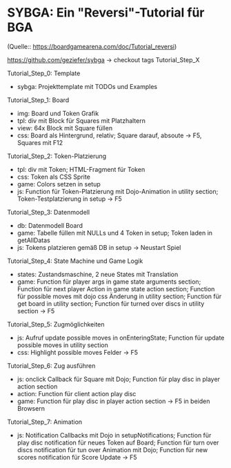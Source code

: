 # SYBGA: Ein "Reversi"-Tutorial für BGA
(Quelle:: https://boardgamearena.com/doc/Tutorial_reversi)

https://github.com/geziefer/sybga
-> checkout tags Tutorial_Step_X

Tutorial_Step_0: Template
- sybga:   Projekttemplate mit TODOs und Examples

Tutorial_Step_1: Board
- img:	   Board und Token Grafik
- tpl:     div mit Block für Squares mit Platzhaltern
- view:    64x Block mit Square füllen
- css:     Board als Hintergrund, relativ; 
           Square darauf, absoute 
-> F5, Squares mit F12

Tutorial_Step_2: Token-Platzierung
- tpl:     div mit Token; HTML-Fragment für Token
- css:     Token als CSS Sprite
- game:    Colors setzen in setup
- js:      Function für Token-Platzierung mit Dojo-Animation in utility section;
           Token-Testplatzierung in setup
-> F5

Tutorial_Step_3: Datenmodell
- db:      Datenmodell Board
- game:    Tabelle füllen mit NULLs und 4 Token in setup;
           Token laden in getAllDatas
- js:      Tokens platzieren gemäß DB in setup
-> Neustart Spiel

Tutorial_Step_4: State Machine und Game Logik
- states:  Zustandsmaschine, 2 neue States mit Translation
- game:    Function für player args in game state arguments section;
           Function für next player Action in game state action section;
		   Function für possible moves mit dojo css Änderung in utility section;
		   Function für get board in utility section;
		   Function für turned over discs in utility section
-> F5

Tutorial_Step_5: Zugmöglichkeiten
- js:      Aufruf update possible moves in onEnteringState;
           Function für update possible moves in utility section
- css:     Highlight possible moves Felder
-> F5

Tutorial_Step_6: Zug ausführen
- js:     onclick Callback für Square mit Dojo;
          Function für play disc in player action section
- action: Function für client action play disc
- game:   Function für play disc in player action section
-> F5 in beiden Browsern

Tutorial_Step_7: Animation
- js:     Notification Callbacks mit Dojo in setupNotifications;
          Function für play disc notification für neues Token auf Board;
		  Function für turn over discs notification für tun over Animation mit Dojo;
		  Function für new scores notification für Score Update
-> F5

